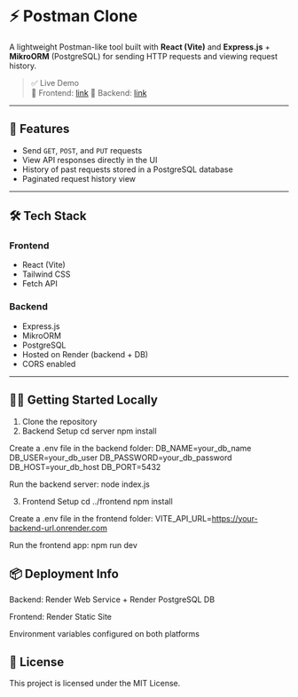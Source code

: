 # ⚡ Postman Clone

A lightweight Postman-like tool built with **React (Vite)** and **Express.js** + **MikroORM** (PostgreSQL) for sending HTTP requests and viewing request history.

> ✅ Live Demo  
> 🔗 Frontend: [link](https://trest-frontend.onrender.com)
> 🔗 Backend: [link](https://trest-w52u.onrender.com)

---

## 🚀 Features

- Send `GET`, `POST`, and `PUT` requests
- View API responses directly in the UI
- History of past requests stored in a PostgreSQL database
- Paginated request history view

---

## 🛠️ Tech Stack

### Frontend

- React (Vite)
- Tailwind CSS
- Fetch API

### Backend

- Express.js
- MikroORM
- PostgreSQL
- Hosted on Render (backend + DB)
- CORS enabled

---

## 🧑‍💻 Getting Started Locally

1. Clone the repository
2.  Backend Setup
cd server
npm install

Create a .env file in the backend folder:
DB_NAME=your_db_name
DB_USER=your_db_user
DB_PASSWORD=your_db_password
DB_HOST=your_db_host
DB_PORT=5432

Run the backend server:
node index.js

3. Frontend Setup
cd ../frontend
npm install

Create a .env file in the frontend folder:
VITE_API_URL=https://your-backend-url.onrender.com

Run the frontend app:
npm run dev

## 📦 Deployment Info
Backend: Render Web Service + Render PostgreSQL DB

Frontend:  Render Static Site

Environment variables configured on both platforms

## 🧾 License
This project is licensed under the MIT License.
